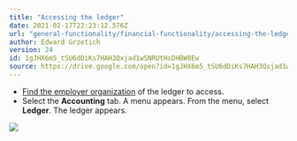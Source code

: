 ```yaml
---
title: "Accessing the ledger"
date: 2021-02-17T22:23:12.576Z
url: "general-functionality/financial-functionality/accessing-the-ledger.html"
author: Edward Grzetich
version: 24
id: 1gJHX6m5_tSU6dDiKs7HAH3Qxjad1wSNRUtHsDHBW8Ew
source: https://drive.google.com/open?id=1gJHX6m5_tSU6dDiKs7HAH3Qxjad1wSNRUtHsDHBW8Ew
---
```

* [Find the employer organization](finding-employer-organizations.html) of the ledger to access.
* Select the <strong>Accounting</strong> tab. A menu appears. From the menu, select <strong>Ledger</strong>. The ledger appears.



![](../../external_files/2be8c0b02118add0940677c246554a0f.png)

